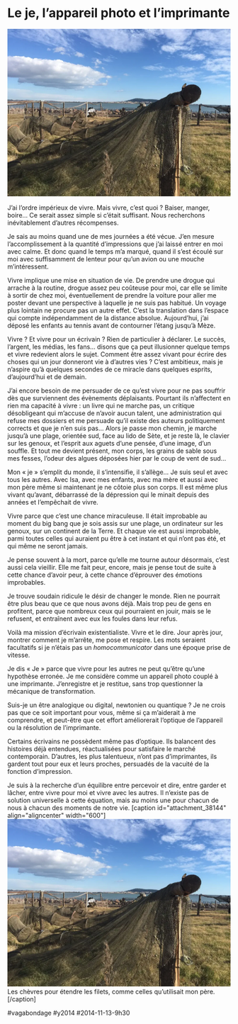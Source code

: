 # Le je, l’appareil photo et l’imprimante 

![](_i/chevre.webp)

J’ai l’ordre impérieux de vivre. Mais vivre, c’est quoi ? Baiser, manger, boire… Ce serait assez simple si c’était suffisant. Nous recherchons inévitablement d’autres récompenses.

Je sais au moins quand une de mes journées a été vécue. J’en mesure l’accomplissement à la quantité d’impressions que j’ai laissé entrer en moi avec calme. Et donc quand le temps m’a marqué, quand il s’est écoulé sur moi avec suffisamment de lenteur pour qu’un avion ou une mouche m’intéressent.

Vivre implique une mise en situation de vie. De prendre une drogue qui arrache à la routine, drogue assez peu coûteuse pour moi, car elle se limite à sortir de chez moi, éventuellement de prendre la voiture pour aller me poster devant une perspective à laquelle je ne suis pas habitué. Un voyage plus lointain ne procure pas un autre effet. C’est la translation dans l’espace qui compte indépendamment de la distance absolue. Aujourd’hui, j’ai déposé les enfants au tennis avant de contourner l’étang jusqu’à Mèze.

Vivre ? Et vivre pour un écrivain ? Rien de particulier à déclarer. Le succès, l’argent, les médias, les fans… disons que ça peut illusionner quelque temps et vivre redevient alors le sujet. Comment être assez vivant pour écrire des choses qui un jour donneront vie à d’autres vies ? C’est ambitieux, mais je n’aspire qu’à quelques secondes de ce miracle dans quelques esprits, d’aujourd’hui et de demain.

J’ai encore besoin de me persuader de ce qu’est vivre pour ne pas souffrir dès que surviennent des évènements déplaisants. Pourtant ils n’affectent en rien ma capacité à vivre : un livre qui ne marche pas, un critique désobligeant qui m’accuse de n’avoir aucun talent, une administration qui refuse mes dossiers et me persuade qu’il existe des auteurs politiquement corrects et que je n’en suis pas… Alors je passe mon chemin, je marche jusqu’à une plage, orientée sud, face au lido de Sète, et je reste là, le clavier sur les genoux, et l’esprit aux aguets d’une pensée, d’une image, d’un souffle. Et tout me devient présent, mon corps, les grains de sable sous mes fesses, l’odeur des algues déposées hier par le coup de vent de sud…

Mon « je » s’emplit du monde, il s’intensifie, il s’allège… Je suis seul et avec tous les autres. Avec Isa, avec mes enfants, avec ma mère et aussi avec mon père même si maintenant je ne côtoie plus son corps. Il est même plus vivant qu’avant, débarrassé de la dépression qui le minait depuis des années et l’empêchait de vivre.

Vivre parce que c’est une chance miraculeuse. Il était improbable au moment du big bang que je sois assis sur une plage, un ordinateur sur les genoux, sur un continent de la Terre. Et chaque vie est aussi improbable, parmi toutes celles qui auraient pu être à cet instant et qui n’ont pas été, et qui même ne seront jamais.

Je pense souvent à la mort, parce qu’elle me tourne autour désormais, c’est aussi cela vieillir. Elle me fait peur, encore, mais je pense tout de suite à cette chance d’avoir peur, à cette chance d’éprouver des émotions improbables.

Je trouve soudain ridicule le désir de changer le monde. Rien ne pourrait être plus beau que ce que nous avons déjà. Mais trop peu de gens en profitent, parce que nombreux ceux qui pourraient en jouir, mais se le refusent, et entraînent avec eux les foules dans leur refus.

Voilà ma mission d’écrivain existentialiste. Vivre et le dire. Jour après jour, montrer comment je m’arrête, me pose et respire. Les mots seraient facultatifs si je n’étais pas un *homocommunicator* dans une époque prise de vitesse.

Je dis « Je » parce que vivre pour les autres ne peut qu’être qu’une hypothèse erronée. Je me considère comme un appareil photo couplé à une imprimante. J’enregistre et je restitue, sans trop questionner la mécanique de transformation.

Suis-je un être analogique ou digital, newtonien ou quantique ? Je ne crois pas que ce soit important pour vous, même si ça m’aiderait à me comprendre, et peut-être que cet effort améliorerait l’optique de l’appareil ou la résolution de l’imprimante.

Certains écrivains ne possèdent même pas d’optique. Ils balancent des histoires déjà entendues, réactualisées pour satisfaire le marché contemporain. D’autres, les plus talentueux, n’ont pas d’imprimantes, ils gardent tout pour eux et leurs proches, persuadés de la vacuité de la fonction d’impression.

Je suis à la recherche d’un équilibre entre percevoir et dire, entre garder et lâcher, entre vivre pour moi et vivre avec les autres. Il n’existe pas de solution universelle à cette équation, mais au moins une pour chacun de nous à chacun des moments de notre vie.
[caption id="attachment\_38144" align="aligncenter" width="600"]![Les chèvres pour étendre les filets, comme celles qu’utilisait mon père.](_i/chevre.webp) Les chèvres pour étendre les filets, comme celles qu’utilisait mon père.[/caption]



#vagabondage #y2014 #2014-11-13-9h30
